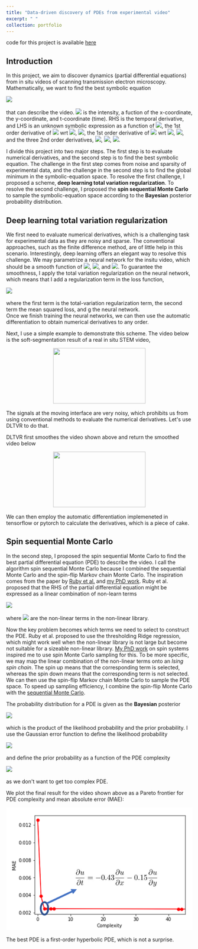 ```yaml
---
title: "Data-driven discovery of PDEs from experimental video"
excerpt: " "
collection: portfolio
---
```

code for this project is available [here](https://github.com/NingWang1990/machine_learning_dynamics)

## Introduction
In this project, we aim to discover dynamics (partial differential equations) from in situ videos of scanning transmission electron microscopy.
Mathematically, we want to find the best symbolic equation

<img src="https://render.githubusercontent.com/render/math?math=%5CLarge%0Au_t%20%3D%20f(u%2C%20u_x%2C%20u_y%2C%20u_%7Bxx%7D%2C%20u_%7Bxy%7D%2C%20u_%7Byy%7D)">

that can describe the video. <img src="https://render.githubusercontent.com/render/math?math=%5CLarge%0Au"> is the intensity, a fuction of the x-coordinate, the y-coordinate, and t-coordinate (time). RHS is the temporal derivative, and LHS is an unknown symbolic expression as a function of <img src="https://render.githubusercontent.com/render/math?math=%5CLarge%0Au">, the 1st order derivative of <img src="https://render.githubusercontent.com/render/math?math=%5CLarge%0Au"> wrt <img src="https://render.githubusercontent.com/render/math?math=%5CLarge%0Ax">,
<img src="https://render.githubusercontent.com/render/math?math=%5CLarge%0Au_x">, the 1st order derivative of <img src="https://render.githubusercontent.com/render/math?math=%5CLarge%0Au"> wrt <img src="https://render.githubusercontent.com/render/math?math=%5CLarge%0Ay">, <img src="https://render.githubusercontent.com/render/math?math=%5CLarge%0Au_y">, and the three 2nd order derivatives, <img src="https://render.githubusercontent.com/render/math?math=%5CLarge%0Au_%7Bxx%7D">, <img src="https://render.githubusercontent.com/render/math?math=%5CLarge%0Au_%7Bxy%7D">, <img src="https://render.githubusercontent.com/render/math?math=%5CLarge%0Au_%7Byy%7D">.

I divide this project into two major steps. The first step is to evaluate numerical derivatives, and the second step is to find the best symbolic equation. 
The challenge in the first step comes from noise and sparsity of experimental data, and the challenge in the second step is to find the global minimum in the symbolic-equation space. To resolve the first challenge, I proposed a scheme, **deep learning total variation regularization**. To resolve the second challenge, I proposed the **spin sequential Monte Carlo** to sample the symbolic-equation space according to the **Bayesian** posterior probability distribution. 

## Deep learning total variation regularization
We first need to evaluate numerical derivatives, which is a challenging task for experimental data as they are noisy and sparse. The conventional approaches, such as the finite difference method, are of little help in this scenario. Interestingly, deep learning offers an elegant way to resolve this challenge. We may parametrize a neural network for the insitu video, which should be a smooth function of <img src="https://render.githubusercontent.com/render/math?math=%5CLarge%0Ax">, <img src="https://render.githubusercontent.com/render/math?math=%5CLarge%0Ay">, and <img src="https://render.githubusercontent.com/render/math?math=%5CLarge%0At">. To guarantee the smoothness, I apply the total variation regularization on the neural network, which means that I add a regularization term in the loss function,

<img src="https://render.githubusercontent.com/render/math?math=%5Clarge%0Aloss%20%3D%20R(g)%20%2B%20MSE(g%2Cu)">

where the first term is the total-variation regularization term, the second term the mean squared loss, and g the neural network.  
Once we finish training the neural networks, we can then use the automatic differentiation to obtain numerical derivatives to any order. 

Next, I use a simple example to demonstrate this scheme. 
The video below is the soft-segmentation result of a real in situ STEM video,
<p align="center">
<img src="https://media.giphy.com/media/J2V1ppHgClb3RcA3ES/giphy.gif" width="250" height="150" >
</p>
The signals at the moving interface are very noisy, which prohibits us from using conventional methods to evaluate the numerical derivatives. Let's use DLTVR to do that.

DLTVR first smoothes the video shown above and return the smoothed video below
<p align="center">
<img src="https://media.giphy.com/media/jrnocDRGaJ7VRJnb1w/giphy.gif" width="250" height="150" >
</p>
We can then employ the automatic differentiation implemeneted in tensorflow or pytorch to calculate the derivatives, which is a piece of cake.


## Spin sequential Monte Carlo
In the second step, I proposed the spin sequential Monte Carlo to find the best partial differential equation (PDE) to describe the video. I call the algorithm spin sequential Monte Carlo because I combined the sequential Monte Carlo and the spin-flip Markov chain Monte Carlo. The inspiration comes from the paper by [Ruby et al.](https://advances.sciencemag.org/content/3/4/e1602614) and [my PhD work](https://hss-opus.ub.rub.de/opus4/frontdoor/deliver/index/docId/7138/file/diss.pdf). Ruby et al. proposed that the RHS of the partial differential equation might be expressed as a linear combination of non-learn terms

<img src="https://render.githubusercontent.com/render/math?math=%5CLarge%0A%5Cfrac%7B%5Cpartial%20u%7D%7B%5Cpartial%20t%7D%20%3D%20f(u%2C%20u_x%2C%20u_y%2C%20u_%7Bxx%7D%2Cu_%7Bxy%7D%2Cu_%7Byy%7D)%5Cequiv%20%5Calpha_1%20T_1%20%2B%20%20%5Calpha_2%20T_2%20%2B%20...%20%5Calpha_i%20T_i%20%2B%20...%20%5Calpha_N%20T_N%20">

where <img src="https://render.githubusercontent.com/render/math?math=T_1...T_N"> are the non-linear terms in the non-linear library.  

Now the key problem becomes which terms we need to select to construct the PDE. Ruby et al. proposed to use the thresholding Ridge regression, which might work well when the non-linear library is not large but become not suitable for a sizeable non-linear library. [My PhD work](https://hss-opus.ub.rub.de/opus4/frontdoor/deliver/index/docId/7138/file/diss.pdf) on spin systems inspired me to use spin Monte Carlo sampling for this. To be more specific, we may map the linear combination of the non-linear terms onto an *Ising spin chain*. The spin up means that the corresponding term is selected, whereas the spin down means that the corresponding term is not selected. We can then use the spin-flip Markov chain Monte Carlo to sample the PDE space. To speed up sampling efficiency, I combine the spin-flip Monte Carlo with the [sequential Monte Carlo](https://link.springer.com/book/10.1007/978-1-4757-3437-9). 

The probability distribution for a PDE is given as the **Bayesian** posterior

<img src="https://render.githubusercontent.com/render/math?math=%5Clarge%0A%5CP(%5Cmathrm%7BPDE%7D%7C%5Cmathrm%7BData%7D)%20%5Cpropto%20%5Cmathrm%7BLikelihood%7D%20(%5Cmathrm%7BData%7D%7C%20%5Cmathrm%7BPDE%7D)%5Ccdot%20%5Cmathrm%7BPrior%7D(%5Cmathrm%7BPDE%7D)">

which is the product of the likelihood probability and the prior probability. I use the Gaussian error function to define the likelihood probability 

<img src="https://render.githubusercontent.com/render/math?math=%5Clarge%0A%5Cmathrm%7BLikelihood%7D(%5Cmathrm%7BData%7D%20%7C%20%20%5Cmathrm%7BPDE%7D)%20%3D%20%20%5Cfrac%7B1%7D%7B%5Csigma%5Csqrt%7B2%5Cpi%7D%7D%20%5Cmathrm%7Bexp%7D%5Cleft%5B%20%5Cfrac%7B(%5Cmathrm%7Bprediction%7D-%5Cmathrm%7BData%7D)%5E2%7D%7B2%5Csigma%5E2%7D%5Cright%5D,">

and define the prior probability as a function of the PDE complexity

<img src="https://render.githubusercontent.com/render/math?math=%5Clarge%0A%5Cmathrm%7BPrior%7D(%5Cmathrm%7BPDE%7D)%20%3D%20%5Cmathrm%7Bexp%7D%5B-%5Cgamma%20%5Ccdot%20%5Cmathrm%7BComplexity%7D(%5Cmathrm%7BPDE%7D)%5D,">

as we don't want to get too complex PDE. 

We plot the final result for the video shown above as a Pareto frontier for PDE complexity and mean absolute error (MAE):

![alt text](https://github.com/NingWang1990/Machine_learning_dynamics/blob/master/for_readme/Pareto_frontier.png?raw=true)

The best PDE is a first-order hyperbolic PDE, which is not a surprise.

